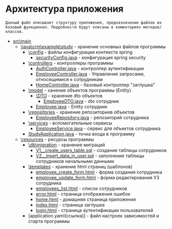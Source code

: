 # Архитектура приложения

    Данный файл описывает структуру приложения, предназначение файлов их базовый функционал. Подробности будут описаны в коментариях методов/классов. 

- [src\main](ссылка)
    - [\java\crm\example\study](ссылка) - хранение основных файлов программы
        - [\config](ссылка) - файлы конфигурации контекста spring
            - [securityConfig.java](ссылка) - конфигурация spring security
        - [\controllers](ссылка) - контроллеры программы
            - [AuthController.java](ссылка) - контроллер аутентификации
            - [EmployeeController.java](ссылка) - Управление запросами, относящимися к сотрудникам 
            - [HomeController.java](ссылка) - базовый контроллер "заглушка"
        - [\model](ссылка) - ханение объектов программы (Entity)
            - [\DTO](ссылка) - хранение dto объектов
                - [EmployeeDTO.java](ссылка) - dto сотрудник
            - [Employee.java](ссылка) - Entity сотрудник
        - [\repositories](ссылка) - хранение репозиториев объектов
            - [EmployeeRepository.java](ссылка) - репозиторий сотрудника
        - [\services](ссылка) - вспомогательные сервисы
            - [EmployeeService.java](ссылка) - сервис для объектов сотрудника
        - [StudyApplication.java](ссылка) - точка входа в программу
    - [\resources](ссылка) - ресурсы программы
        - [\db\migration](ссылка) - хранение миграций
            - [V1__create_users_table.sql](ссылка) - создание таблицы сотрудников
            - [V2__insert_data_in_user.sql](ссылка) - заполнение таблицы сотрудников начальными данными
        - [\templates](ссылка) - хранение html страниц (шаблонов)
            - [employee_create_form.html](ссылка) - форма создания сотрудника
            - [employee_update_form.html](ссылка) - форма редактирования УЗ сотрудника
            - [employees_list.html](ссылка) - список сотрудников
            - [error.html](ссылка) - страница отображения ошибок
            - [home.html](ссылка) - домашняя страница приложения
            - [index.html](ссылка) - страница заглушка
            - [login.html](ссылка) - страница аутентификации пользователей
        - [application.yaml(ссылка)] - файл настроек зависимостей и старта программы